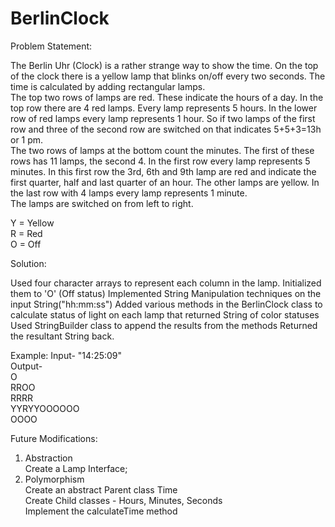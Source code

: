 # BerlinClock

Problem Statement:

The Berlin Uhr (Clock) is a rather strange way to show the time. 
On the top of the clock there is a yellow lamp that blinks on/off every two seconds. 
The time is calculated by adding rectangular lamps.
<br />
The top two rows of lamps are red. These indicate the hours of a day. 
In the top row there are 4 red lamps. Every lamp represents 5 hours. 
In the lower row of red lamps every lamp represents 1 hour. 
So if two lamps of the first row and three of the second row are switched on that indicates 5+5+3=13h or 1 pm.
<br />
The two rows of lamps at the bottom count the minutes. The first of these rows has 11 lamps, the second 4.
In the first row every lamp represents 5 minutes.
In this first row the 3rd, 6th and 9th lamp are red and indicate the first quarter, half and last quarter of an hour.
The other lamps are yellow. In the last row with 4 lamps every lamp represents 1 minute.
<br />
The lamps are switched on from left to right.

Y = Yellow <br />
R = Red <br />
O = Off

Solution:

Used four character arrays to represent each column in the lamp. Initialized them to 'O' (Off status)
Implemented String Manipulation techniques on the input String("hh:mm:ss")
Added various methods in the BerlinClock class to calculate status of light on each lamp that returned String of color statuses
Used StringBuilder class to append the results from the methods
Returned the resultant String back.

Example: 
Input- "14:25:09" <br />
Output- <br />
O <br />
RROO <br />
RRRR <br />
YYRYYOOOOOO <br />
OOOO


Future Modifications:
1. Abstraction<br />
  Create a Lamp Interface;<br />
2. Polymorphism<br />
  Create an abstract Parent class Time<br />
  Create Child classes - Hours, Minutes, Seconds<br />
  Implement the calculateTime method
